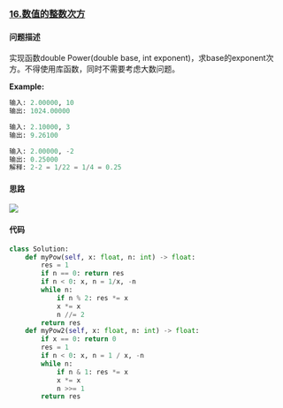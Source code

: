 ### [16.数值的整数次方](https://leetcode-cn.com/problems/shu-zhi-de-zheng-shu-ci-fang-lcof/)

#### 问题描述
实现函数double Power(double base, int exponent)，求base的exponent次方。不得使用库函数，同时不需要考虑大数问题。

**Example:**
```python
输入: 2.00000, 10
输出: 1024.00000

输入: 2.10000, 3
输出: 9.26100

输入: 2.00000, -2
输出: 0.25000
解释: 2-2 = 1/22 = 1/4 = 0.25
```

#### 思路
![](http://markdown.diobrando0825.cn/2020-11-04-IMG_0006.jpg)
#### 代码

```python
class Solution:
    def myPow(self, x: float, n: int) -> float:
        res = 1
        if n == 0: return res
        if n < 0: x, n = 1/x, -n
        while n:
            if n % 2: res *= x
            x *= x
            n //= 2
        return res
    def myPow2(self, x: float, n: int) -> float:
        if x == 0: return 0
        res = 1
        if n < 0: x, n = 1 / x, -n
        while n:
            if n & 1: res *= x
            x *= x
            n >>= 1
        return res
```